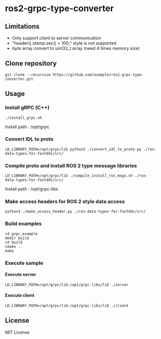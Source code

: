 # ros2-grpc-type-converter

## Limitations

- Only support client to server communication
- "header().stamp.sec() = 100;" style is not supported
- byte array convert to uint32_t array (need 4 times memory size)

## Clone repository

```shell
git clone --recursive https://github.com/example/ros2-grpc-type-converter.git
```

## Usage

### Install gRPC (C++)

```shell
./install_grpc.sh
```

Install path : /opt/grpc

### Convert IDL to proto

```shell
LD_LIBRARY_PATH=/opt/grpc/lib python3 ./convert_idl_to_proto.py ./ros-data-types-for-fastdds/src/
```

### Compile proto and install ROS 2 type message libraries

```shell
LD_LIBRARY_PATH=/opt/grpc/lib ./compile_install_ros_msgs.sh ./ros-data-types-for-fastdds/src/
```

Install path : /opt/grpc-libs

### Make access headers for ROS 2 style data access

```shell
python3 ./make_access_header.py ./ros-data-types-for-fastdds/src/
```

### Build examples

```shell
cd grpc_example
mkdir build
cd build
cmake ..
make
```

### Execute sample

#### Execute server

```shell
LD_LIBRARY_PATH=/opt/grpc/lib:/opt/grpc-libs/lib ./server
```

#### Execute client

```shell
LD_LIBRARY_PATH=/opt/grpc/lib:/opt/grpc-libs/lib ./client
```

## License

MIT License
